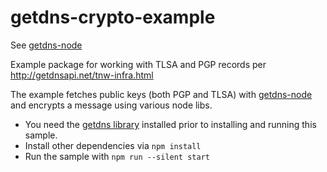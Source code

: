 # getdns-crypto-example

See [getdns-node](https://github.com/getdnsapi/getdns-node)

Example package for working with TLSA and PGP records per http://getdnsapi.net/tnw-infra.html

The example fetches public keys (both PGP and TLSA) with [getdns-node](https://github.com/getdnsapi/getdns-node) and encrypts a message using various node libs.

- You need the [getdns library](https://getdnsapi.net/) installed prior to installing and running this sample.
- Install other dependencies via `npm install`
- Run the sample with `npm run --silent start`
